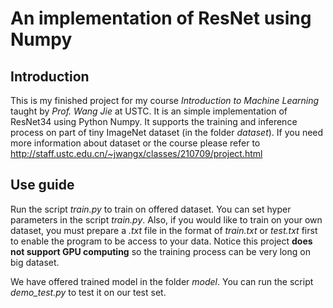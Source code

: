 # An implementation of ResNet using Numpy
## Introduction
This is my finished project for my course *Introduction to Machine Learning* taught by *Prof. Wang Jie* at USTC. It is an simple implementation of ResNet34 using Python Numpy. It supports the training and inference process on part of tiny ImageNet dataset (in the folder *dataset*). If you need more information about dataset or the course please refer to http://staff.ustc.edu.cn/~jwangx/classes/210709/project.html
## Use guide
Run the script *train.py* to train on offered dataset. You can set hyper parameters in the script *train.py*. Also, if you would like to train on your own dataset, you must prepare a *.txt* file in the format of *train.txt* or *test.txt* first to enable the program to be access to your data. Notice this project **does not support GPU computing** so the training process can be very long on big dataset.

We have offered trained model in the folder *model*. You can run the script *demo_test.py* to test it on our test set.   
